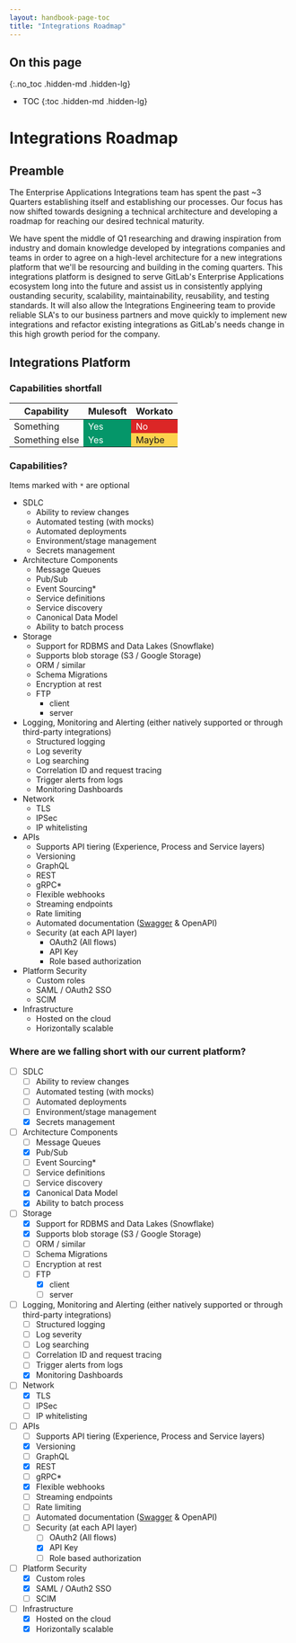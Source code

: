 ```yaml
---
layout: handbook-page-toc
title: "Integrations Roadmap"
---
```


<link rel="stylesheet" type="text/css" href="/stylesheets/biztech.css" />

<style>
#capabilities-table td.bg-green {
    background-color: #059669;
    color: white;
}

#capabilities-table td.bg-red {
    background-color: #DC2626;
    color: white;
}

#capabilities-table td.bg-yellow {
    background-color: #FCD34D;
}

table > tbody > tr > td {
    padding-top: 2px;
    padding-bottom: 2px;
}

</style>

## On this page
{:.no_toc .hidden-md .hidden-lg}

- TOC
{:toc .hidden-md .hidden-lg}

# Integrations Roadmap
## Preamble
The Enterprise Applications Integrations team has spent the past ~3 Quarters establishing itself and establishing our processes. 
Our focus has now shifted towards designing a technical architecture and developing a roadmap for reaching our desired technical maturity.

We have spent the middle of Q1 researching and drawing inspiration from industry and domain knowledge developed by integrations companies and teams in order
to agree on a high-level architecture for a new integrations platform that we'll be resourcing and building in the coming quarters.
This integrations platform is designed to serve GitLab's Enterprise Applications ecosystem long into the future and assist us in consistently applying oustanding security, scalability, maintainability, reusability, and testing standards. It will also allow the Integrations Engineering team to provide reliable SLA's to our business partners and move quickly to implement new integrations and refactor existing integrations as GitLab's needs change in this high growth period for the company.

## Integrations Platform

### Capabilities shortfall

<table id="capabilities-table">
    <thead>
        <tr>
            <th>Capability</th>
            <th>Mulesoft</th>
            <th>Workato</th>
        </tr>
    </thead>
    <tbody>
        <tr>
            <td>Something</td>
            <td class="bg-green">Yes</td>
            <td class="bg-red">No</td>
        </tr>
        <tr>
            <td>Something else</td>
            <td class="bg-green">Yes</td>
            <td class="bg-yellow">Maybe</td>
        </tr>
    </tbody>
</table>

### Capabilities?
Items marked with `*` are optional

- SDLC
    - Ability to review changes
    - Automated testing (with mocks)
    - Automated deployments
    - Environment/stage management
    - Secrets management
- Architecture Components
    - Message Queues
    - Pub/Sub
    - Event Sourcing*
    - Service definitions
    - Service discovery
    - Canonical Data Model
    - Ability to batch process
- Storage
    - Support for RDBMS and Data Lakes (Snowflake)
    - Supports blob storage (S3 / Google Storage)
    - ORM / similar
    - Schema Migrations
    - Encryption at rest
    - FTP
        - client
        - server
- Logging, Monitoring and Alerting (either natively supported or through third-party integrations)
    - Structured logging
    - Log severity
    - Log searching
    - Correlation ID and request tracing
    - Trigger alerts from logs
    - Monitoring Dashboards
- Network
    - TLS
    - IPSec
    - IP whitelisting
- APIs
    - Supports API tiering (Experience, Process and Service layers)
    - Versioning
    - GraphQL
    - REST
    - gRPC*
    - Flexible webhooks
    - Streaming endpoints
    - Rate limiting
    - Automated documentation ([Swagger](https://swagger.io/) & OpenAPI)
    - Security (at each API layer)
        - OAuth2 (All flows)
        - API Key
        - Role based authorization
- Platform Security
    - Custom roles
    - SAML / OAuth2 SSO
    - SCIM
- Infrastructure
    - Hosted on the cloud
    - Horizontally scalable

### Where are we falling short with our current platform?

- [ ] SDLC
    - [ ] Ability to review changes
    - [ ] Automated testing (with mocks)
    - [ ] Automated deployments
    - [ ] Environment/stage management
    - [x] Secrets management
- [ ] Architecture Components
    - [ ] Message Queues
    - [x] Pub/Sub
    - [ ] Event Sourcing*
    - [ ] Service definitions
    - [ ] Service discovery
    - [x] Canonical Data Model
    - [x] Ability to batch process
- [ ] Storage
    - [x] Support for RDBMS and Data Lakes (Snowflake)
    - [x] Supports blob storage (S3 / Google Storage)
    - [ ] ORM / similar
    - [ ] Schema Migrations
    - [ ] Encryption at rest
    - [ ] FTP
        - [x] client
        - [ ] server
- [ ] Logging, Monitoring and Alerting (either natively supported or through third-party integrations)
    - [ ] Structured logging
    - [ ] Log severity
    - [ ] Log searching
    - [ ] Correlation ID and request tracing
    - [ ] Trigger alerts from logs
    - [x] Monitoring Dashboards
- [ ] Network
    - [x] TLS
    - [ ] IPSec
    - [ ] IP whitelisting
- [ ] APIs
    - [ ] Supports API tiering (Experience, Process and Service layers)
    - [x] Versioning
    - [ ] GraphQL
    - [x] REST
    - [ ] gRPC*
    - [x] Flexible webhooks
    - [ ] Streaming endpoints
    - [ ] Rate limiting
    - [ ] Automated documentation ([Swagger](https://swagger.io/) & OpenAPI)
    - [ ] Security (at each API layer)
        - [ ] OAuth2 (All flows)
        - [x] API Key
        - [ ] Role based authorization
- [ ] Platform Security
    - [x] Custom roles
    - [x] SAML / OAuth2 SSO
    - [ ] SCIM
- [ ] Infrastructure
    - [x] Hosted on the cloud
    - [x] Horizontally scalable
